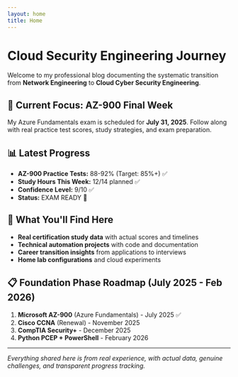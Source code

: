 ```yaml
---
layout: home
title: Home
---
```


# Cloud Security Engineering Journey

Welcome to my professional blog documenting the systematic transition from **Network Engineering** to **Cloud Cyber Security Engineering**.

## 🎯 Current Focus: AZ-900 Final Week
My Azure Fundamentals exam is scheduled for **July 31, 2025**. Follow along with real practice test scores, study strategies, and exam preparation.

## 📊 Latest Progress
- **AZ-900 Practice Tests:** 88-92% (Target: 85%+) ✅
- **Study Hours This Week:** 12/14 planned ✅
- **Confidence Level:** 9/10 ✅
- **Status:** EXAM READY 🎯

## 🚀 What You'll Find Here
- **Real certification study data** with actual scores and timelines
- **Technical automation projects** with code and documentation
- **Career transition insights** from applications to interviews
- **Home lab configurations** and cloud experiments

## 📋 Foundation Phase Roadmap (July 2025 - Feb 2026)
1. **Microsoft AZ-900** (Azure Fundamentals) - July 2025 ✅
2. **Cisco CCNA** (Renewal) - November 2025
3. **CompTIA Security+** - December 2025
4. **Python PCEP + PowerShell** - February 2026

---

*Everything shared here is from real experience, with actual data, genuine challenges, and transparent progress tracking.*
